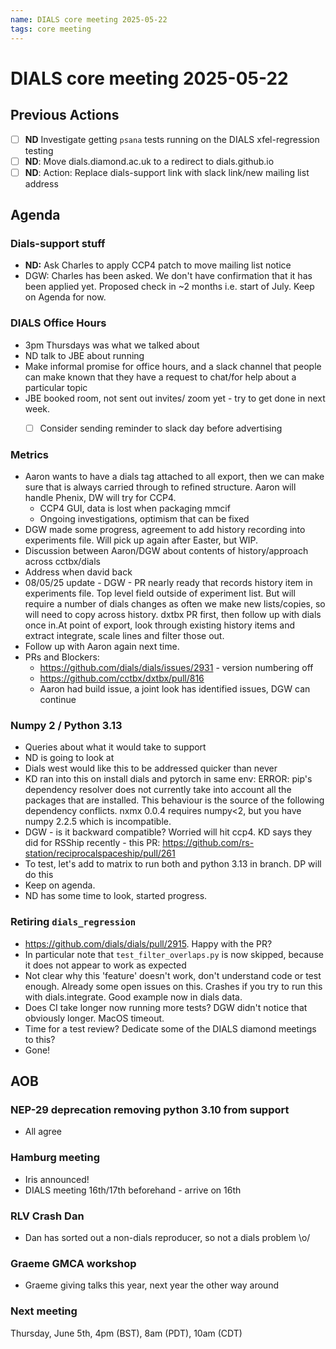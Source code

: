 ```yaml
---
name: DIALS core meeting 2025-05-22
tags: core meeting
---
```


# DIALS core meeting 2025-05-22

## Previous Actions

- [ ] **ND** Investigate getting `psana` tests running on the DIALS xfel-regression testing
- [ ] **ND**: Move dials.diamond.ac.uk to a redirect to dials.github.io
- [ ] **ND**: Action: Replace dials-support link with slack link/new mailing list address

## Agenda

### Dials-support stuff
- **ND:** Ask Charles to apply CCP4 patch to move mailing list notice
- DGW: Charles has been asked. We don't have confirmation that it has been applied yet. Proposed check in ~2 months i.e. start of July. Keep on Agenda for now.

### DIALS Office Hours
- 3pm Thursdays was what we talked about
- ND talk to JBE about running
- Make informal promise for office hours, and a slack channel that people can make known that they have a request to chat/for help about a particular topic
- JBE booked room, not sent out invites/ zoom yet - try to get done in next week.
    - [ ] Consider sending reminder to slack day before advertising


### Metrics
- Aaron wants to have a dials tag attached to all export, then we can make sure that is always carried through to refined structure. Aaron will handle Phenix, DW will try for CCP4.
    - CCP4 GUI, data is lost when packaging mmcif
    - Ongoing investigations, optimism that can be fixed
- DGW made some progress, agreement to add history recording into experiments file. Will pick up again after Easter, but WIP.
- Discussion between Aaron/DGW about contents of history/approach across cctbx/dials
- Address when david back
- 08/05/25 update - DGW - PR nearly ready that records history item in experiments file. Top level field outside of experiment list. But will require a number of dials changes as often we make new lists/copies, so will need to copy across history. dxtbx PR first, then follow up with dials once in.At point of export, look through existing history items and extract integrate, scale lines and filter those out.
- Follow up with Aaron again next time.
- PRs and Blockers:
    - https://github.com/dials/dials/issues/2931 - version numbering off
    - https://github.com/cctbx/dxtbx/pull/816
    - Aaron had build issue, a joint look has identified issues, DGW can continue

### Numpy 2 / Python 3.13

- Queries about what it would take to support
- ND is going to look at
- Dials west would like this to be addressed quicker than never
- KD ran into this on install dials and pytorch in same env: ERROR: pip's dependency resolver does not currently take into account all the packages that are installed. This behaviour is the source of the following dependency conflicts.
nxmx 0.0.4 requires numpy<2, but you have numpy 2.2.5 which is incompatible.
- DGW - is it backward compatible? Worried will hit ccp4. KD says they did for RSShip recently - this PR: https://github.com/rs-station/reciprocalspaceship/pull/261
- To test, let's add to matrix to run both and python 3.13 in branch. DP will do this
- Keep on agenda.
- ND has some time to look, started progress.

### Retiring `dials_regression`
- https://github.com/dials/dials/pull/2915. Happy with the PR?
- In particular note that `test_filter_overlaps.py` is now skipped, because it does not appear to work as expected
- Not clear why this 'feature' doesn't work, don't understand code or test enough. Already some open issues on this. Crashes if you try to run this with dials.integrate. Good example now in dials data.
- Does CI take longer now running more tests? DGW didn't notice that obviously longer. MacOS timeout.
- Time for a test review? Dedicate some of the DIALS diamond meetings to this?
- Gone!

## AOB

### NEP-29 deprecation removing python 3.10 from support
- All agree

### Hamburg meeting
- Iris announced!
- DIALS meeting 16th/17th beforehand - arrive on 16th

### RLV Crash Dan
- Dan has sorted out a non-dials reproducer, so not a dials problem \o/

### Graeme GMCA workshop
- Graeme giving talks this year, next year the other way around

### Next meeting

Thursday, June 5th, 4pm (BST), 8am (PDT), 10am (CDT)
